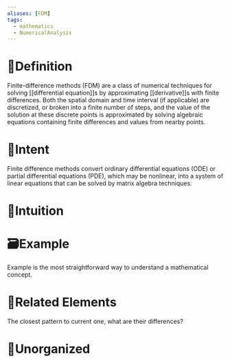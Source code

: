 ```yaml
---
aliases: [FDM]
tags:
  - mathematics
  - NumericalAnalysis
---
```



# 📝Definition
Finite-difference methods (FDM) are a class of numerical techniques for solving [[differential equation]]s by approximating [[derivative]]s with finite differences. Both the spatial domain and time interval (if applicable) are discretized, or broken into a finite number of steps, and the value of the solution at these discrete points is approximated by solving algebraic equations containing finite differences and values from nearby points.

# 🎯Intent
Finite difference methods convert ordinary differential equations (ODE) or partial differential equations (PDE), which may be nonlinear, into a system of linear equations that can be solved by matrix algebra techniques.

# 🧠Intuition

# 🗃Example
Example is the most straightforward way to understand a mathematical concept.

# 🌱Related Elements
The closest pattern to current one, what are their differences?


# 🍂Unorganized